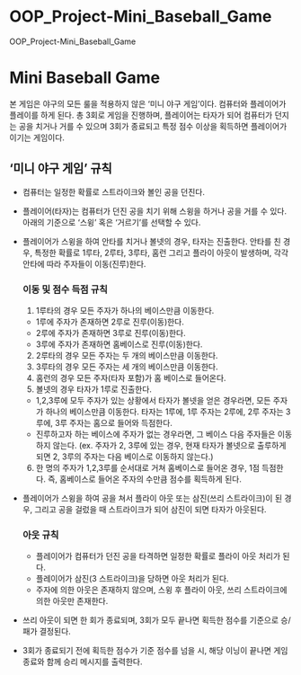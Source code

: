 # OOP_Project-Mini_Baseball_Game
OOP_Project-Mini_Baseball_Game

# Mini Baseball Game
본 게임은 야구의 모든 룰을 적용하지 않은 ‘미니 야구 게임’이다. 컴퓨터와 플레이어가 플레이를 하게 된다. 총 3회로 게임을 진행하며, 플레이어는 타자가 되어 컴퓨터가 던지는 공을 치거나 거를 수 있으며 3회가 종료되고 특정 점수 이상을 획득하면 플레이어가 이기는 게임이다.

## ‘미니 야구 게임’ 규칙
- 컴퓨터는 일정한 확률로 스트라이크와 볼인 공을 던진다.
- 플레이어(타자)는 컴퓨터가 던진 공을 치기 위해 스윙을 하거나 공을 거를 수 있다. 아래의 기준으로 ‘스윙’ 혹은 ‘거르기’를 선택할 수 있다.
- 플레이어가 스윙을 하여 안타를 치거나 볼넷의 경우, 타자는 진출한다. 안타를 친 경우, 특정한 확률로 1루타, 2루타, 3루타, 홈런 그리고 플라이 아웃이 발생하며, 각각 안타에 따라 주자들이 이동(진루)한다.
  
  ### 이동 및 점수 득점 규칙
  1) 1루타의 경우 모든 주자가 하나의 베이스만큼 이동한다.
    - 1루에 주자가 존재하면 2루로 진루(이동)한다.
    - 2루에 주자가 존재하면 3루로 진루(이동)한다.
    - 3루에 주자가 존재하면 홈베이스로 진루(이동)한다.
  2) 2루타의 경우 모든 주자는 두 개의 베이스만큼 이동한다.
  3) 3루타의 경우 모든 주자는 세 개의 베이스만큼 이동한다.
  4) 홈런의 경우 모든 주자(타자 포함)가 홈 베이스로 들어온다.
  5) 볼넷의 경우 타자가 1루로 진출한다.
    - 1,2,3루에 모두 주자가 있는 상황에서 타자가 볼넷을 얻은 경우라면, 모든 주자가 하나의 베이스만큼 이동한다. 타자는 1루에, 1루 주자는 2루에, 2루 주자는 3루에, 3루 주자는 홈으로 들어와 득점한다.
    - 진루하고자 하는 베이스에 주자가 없는 경우라면, 그 베이스 다음 주자들은 이동하지 않는다. (ex. 주자가 2, 3루에 있는 경우, 현재 타자가 볼넷으로 출루하게 되면 2, 3루의 주자는 다음 베이스로 이동하지 않는다.)
  6) 한 명의 주자가 1,2,3루를 순서대로 거쳐 홈베이스로 들어온 경우, 1점 득점한다. 즉, 홈베이스로 들어온 주자의 수만큼 점수를 획득하게 된다.

- 플레이어가 스윙을 하여 공을 쳐서 플라이 아웃 또는 삼진(쓰리 스트라이크)이 된 경우, 그리고 공을 걸렀을 때 스트라이크가 되어 삼진이 되면 타자가 아웃된다.
  
  ### 아웃 규칙
  - 플레이어가 컴퓨터가 던진 공을 타격하면 일정한 확률로 플라이 아웃 처리가 된다.
  - 플레이어가 삼진(3 스트라이크)을 당하면 아웃 처리가 된다.
  - 주자에 의한 아웃은 존재하지 않으며, 스윙 후 플라이 아웃, 쓰리 스트라이크에 의한 아웃만 존재한다.
  
- 쓰리 아웃이 되면 한 회가 종료되며, 3회가 모두 끝나면 획득한 점수를 기준으로 승/패가 결정된다.
- 3회가 종료되기 전에 획득한 점수가 기준 점수를 넘을 시, 해당 이닝이 끝나면 게임 종료와 함께 승리 메시지를 출력한다.

